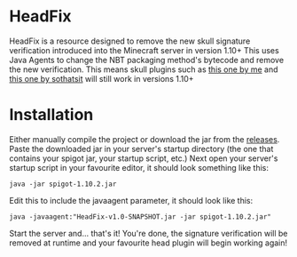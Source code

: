 # HeadFix
HeadFix is a resource designed to remove the new skull signature verification introduced into the Minecraft server in version 1.10+
This uses Java Agents to change the NBT packaging method's bytecode and remove the new verification.
This means skull plugins such as [this one by me](https://www.spigotmc.org/resources/heads.26467/) and [this one by sothatsit](https://www.spigotmc.org/resources/heads-1500-heads-add-your-own.13402/) will still work in versions 1.10+

# Installation
Either manually compile the project or download the jar from the [releases](https://github.com/insou22/HeadsFix/releases).
Paste the downloaded jar in your server's startup directory (the one that contains your spigot jar, your startup script, etc.)
Next open your server's startup script in your favourite editor, it should look something like this:

    java -jar spigot-1.10.2.jar
    
Edit this to include the javaagent parameter, it should look like this:

    java -javaagent:"HeadFix-v1.0-SNAPSHOT.jar -jar spigot-1.10.2.jar"

Start the server and... that's it! You're done, the signature verification will be removed at runtime and your favourite head plugin will begin working again!